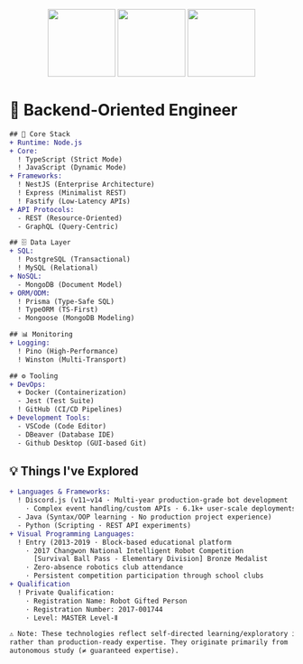 <p align="center">
  <img src="https://github.com/isnoa/isnoa/assets/64823926/13011613-cd83-462e-a495-b0a560ed4463" height="120">
  <img src="https://github.com/isnoa/isnoa/assets/64823926/27cdfa4c-2fb9-4441-83d8-7942d234753d" height="120">
  <img src="attachment:image.png" height="120">
</p>


# 🔧 Backend-Oriented Engineer
```diff
## 🚀 Core Stack
+ Runtime: Node.js
+ Core:
  ! TypeScript (Strict Mode)
  ! JavaScript (Dynamic Mode)
+ Frameworks:
  ! NestJS (Enterprise Architecture)
  ! Express (Minimalist REST)
  ! Fastify (Low-Latency APIs)
+ API Protocols:
  - REST (Resource-Oriented)
  - GraphQL (Query-Centric)

## 🗄️ Data Layer
+ SQL:
  ! PostgreSQL (Transactional)
  ! MySQL (Relational)
+ NoSQL:
  - MongoDB (Document Model)
+ ORM/ODM:
  ! Prisma (Type-Safe SQL)
  ! TypeORM (TS-First)
  - Mongoose (MongoDB Modeling)

## 📊 Monitoring
+ Logging:
  ! Pino (High-Performance)
  ! Winston (Multi-Transport)

## ⚙️ Tooling
+ DevOps:
  + Docker (Containerization)
  - Jest (Test Suite)
  ! GitHub (CI/CD Pipelines)
+ Development Tools:
  - VSCode (Code Editor)
  - DBeaver (Database IDE)
  - Github Desktop (GUI-based Git)
```

## 💡 Things I've Explored
```diff
+ Languages & Frameworks:
  ! Discord.js (v11~v14 · Multi-year production-grade bot development  
    · Complex event handling/custom APIs · 6.1k+ user-scale deployments)
  - Java (Syntax/OOP learning · No production project experience)
  - Python (Scripting · REST API experiments)
+ Visual Programming Languages:
  ! Entry (2013-2019 · Block-based educational platform  
    · 2017 Changwon National Intelligent Robot Competition  
      [Survival Ball Pass - Elementary Division] Bronze Medalist  
    · Zero-absence robotics club attendance
    · Persistent competition participation through school clubs
+ Qualification
  ! Private Qualification:
    · Registration Name: Robot Gifted Person
    · Registration Number: 2017-001744
    · Level: MASTER Level-Ⅱ

⚠️ Note: These technologies reflect self-directed learning/exploratory implementation  
rather than production-ready expertise. They originate primarily from  
autonomous study (≠ guaranteed expertise).
```
